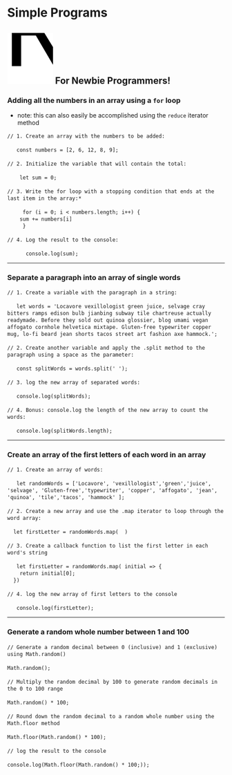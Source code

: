 # Simple Programs 

                
![Bug Eyes](../img/bug-eyes-creature.svg)  For Newbie Programmers!
---

### **Adding all the numbers in an array using a `for` loop**
- note: this can also easily be accomplished using the `reduce` iterator method

```
// 1. Create an array with the numbers to be added:

   const numbers = [2, 6, 12, 8, 9];

// 2. Initialize the variable that will contain the total:

    let sum = 0;  

// 3. Write the for loop with a stopping condition that ends at the last item in the array:* 

     for (i = 0; i < numbers.length; i++) {
    sum += numbers[i]
     }

// 4. Log the result to the console:

      console.log(sum);  
```
---
### **Separate a paragraph into an array of single words**

```
// 1. Create a variable with the paragraph in a string: 

   let words = 'Locavore vexillologist green juice, selvage cray bitters ramps edison bulb jianbing subway tile chartreuse actually readymade. Before they sold out quinoa glossier, blog umami vegan affogato cornhole helvetica mixtape. Gluten-free typewriter copper mug, lo-fi beard jean shorts tacos street art fashion axe hammock.';

// 2. Create another variable and apply the .split method to the paragraph using a space as the parameter:

   const splitWords = words.split(' ');

// 3. log the new array of separated words:

   console.log(splitWords);

// 4. Bonus: console.log the length of the new array to count the words:

   console.log(splitWords.length);
```
---
### **Create an array of the first letters of each word in an array**

```
// 1. Create an array of words:

   let randomWords = ['Locavore', 'vexillologist','green','juice', 'selvage', 'Gluten-free','typewriter', 'copper', 'affogato', 'jean', 'quinoa', 'tile','tacos', 'hammock' ];

// 2. Create a new array and use the .map iterator to loop through the word array:

  let firstLetter = randomWords.map(  )

// 3. Create a callback function to list the first letter in each word's string

   let firstLetter = randomWords.map( initial => {
    return initial[0];
  })

// 4. log the new array of first letters to the console

   console.log(firstLetter);

```
---
### **Generate a random whole number between 1 and 100**

```
// Generate a random decimal between 0 (inclusive) and 1 (exclusive) using Math.random()

Math.random();

// Multiply the random decimal by 100 to generate random decimals in the 0 to 100 range

Math.random() * 100;

// Round down the random decimal to a random whole number using the Math.floor method

Math.floor(Math.random() * 100);

// log the result to the console

console.log(Math.floor(Math.random() * 100;));
```



